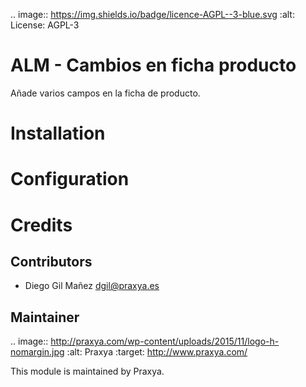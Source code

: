 .. image:: https://img.shields.io/badge/licence-AGPL--3-blue.svg
    :alt: License: AGPL-3

ALM - Cambios en ficha producto
=============================

Añade varios campos en la ficha de producto.

Installation
============


Configuration
=============


Credits
=======

Contributors
------------

* Diego Gil Mañez <dgil@praxya.es>

Maintainer
----------

.. image:: http://praxya.com/wp-content/uploads/2015/11/logo-h-nomargin.jpg
   :alt: Praxya
   :target: http://www.praxya.com/

This module is maintained by Praxya.
